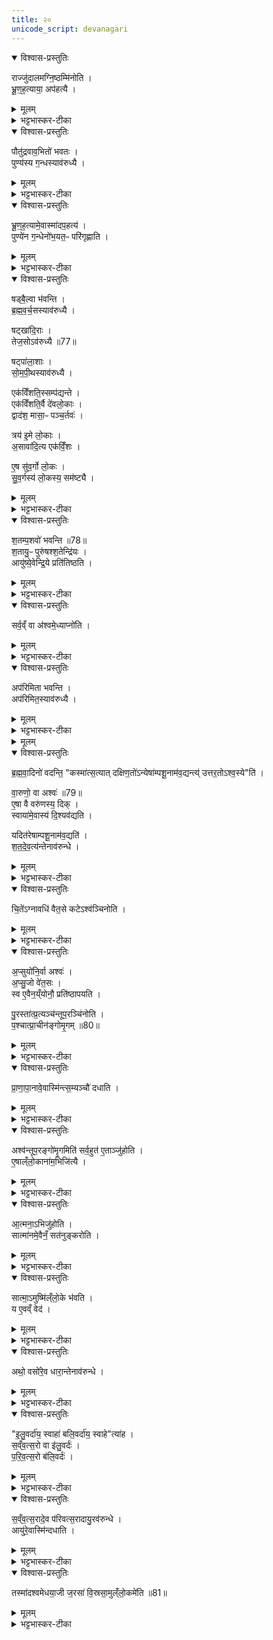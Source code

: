 ```yaml
---
title: २०
unicode_script: devanagari
---
```


<details open><summary>विश्वास-प्रस्तुतिः</summary>

राज्जु॑दालमग्नि॒ष्ठम्मि॑नोति ।  
भ्रू॒ण॒ह॒त्याया॒ अप॑हत्यै ।  
</details>

<details><summary>मूलम्</summary>

राज्जु॑दालमग्नि॒ष्ठम्मि॑नोति ।  
भ्रू॒ण॒ह॒त्याया॒ अप॑हत्यै ।  
</details>

<details><summary>भट्टभास्कर-टीका</summary>

1राज्जुदालमित्यादि ॥ अग्निसकाशे तिष्ठतीत्यग्निष्ठः तं मिनोति ऊर्ध्वं स्थापयति । राज्जुदालः श्लेष्मातकः तत् भ्रूणहत्यानां महापातकानां पापानां अपघाताय भवति । गर्भो भ्रूण इति केचित् । चतुर्वेदी भ्रूण इत्यन्ये । क्षत्रियो भ्रूण इत्यपरे । 'हनस्त च' इति क्यप् ।  
</details>

<details open><summary>विश्वास-प्रस्तुतिः</summary>

पौतु॑द्रवाव॒भितो॑ भवतः ।  
पुण्य॑स्य ग॒न्धस्याव॑रुध्यै ।  
</details>

<details><summary>मूलम्</summary>

पौतु॑द्रवाव॒भितो॑ भवतः ।  
पुण्य॑स्य ग॒न्धस्याव॑रुध्यै ।  
</details>

<details><summary>भट्टभास्कर-टीका</summary>

पौतुद्रवौ देवदारुमयौ अग्निष्ठमभितो भवतः पुण्यात्मनो गन्धस्यावरोधाय भवति ।  
</details>

<details open><summary>विश्वास-प्रस्तुतिः</summary>

भ्रू॒ण॒ह॒त्यामे॒वास्मा॑दप॒हत्य॑ ।  
पुण्ये॑न ग॒न्धेनो॑भ॒यत॒ᳶ परि॑गृह्णाति ।  
</details>

<details><summary>मूलम्</summary>

भ्रू॒ण॒ह॒त्यामे॒वास्मा॑दप॒हत्य॑ ।  
पुण्ये॑न ग॒न्धेनो॑भ॒यत॒ᳶ परि॑गृह्णाति ।  
</details>

<details><summary>भट्टभास्कर-टीका</summary>

यस्मादेते त्रयो यूपा भवन्ति तस्मात् भ्रूणहत्यादिकमपि महापापं अस्मात् यजमानादपहत्य पुण्यलक्षणेन गन्धेन एनं यजमानं उभयतः उभयोर्वयसोरुभयोर्वा लोकयोः परिगृह्णाति ॥
</details>

<details open><summary>विश्वास-प्रस्तुतिः</summary>

षड्बै॒ल्वा भ॑वन्ति ।  
ब्र॒ह्म॒व॒र्च॒सस्याव॑रुध्यै ।  

षट्खा॑दि॒राः ।  
तेज॒सोऽव॑रुध्यै ॥77॥  

षट्पा॑ला॒शाः ।  
सो॒म॒पी॒थस्याव॑रुध्यै ।  

एक॑विँशति॒स्सम्प॑द्यन्ते ।  
एक॑विँशति॒र्वै दे॑वलो॒काः ।  
द्वाद॑श॒ मासा॒ᳶ पञ्च॒र्तवः॑ ।  

त्रय॑ इ॒मे लो॒काः ।  
अ॒सावा॑दि॒त्य एक॑विँ॒शः ।  

ए॒ष सु॑व॒र्गो लो॒कः ।  
सु॒व॒र्गस्य॑ लो॒कस्य॒ सम॑ष्ट्यै ।  
</details>

<details><summary>मूलम्</summary>

षड्बै॒ल्वा भ॑वन्ति ।  
ब्र॒ह्म॒व॒र्च॒सस्याव॑रुध्यै ।  

षट्खा॑दि॒राः ।  
तेज॒सोऽव॑रुध्यै ॥77॥  

षट्पा॑ला॒शाः ।  
सो॒म॒पी॒थस्याव॑रुध्यै ।  

एक॑विँशति॒स्सम्प॑द्यन्ते ।  
एक॑विँशति॒र्वै दे॑वलो॒काः ।  
द्वाद॑श॒ मासा॒ᳶ पञ्च॒र्तवः॑ ।  

त्रय॑ इ॒मे लो॒काः ।  
अ॒सावा॑दि॒त्य एक॑विँ॒शः ।  

ए॒ष सु॑व॒र्गो लो॒कः ।  
सु॒व॒र्गस्य॑ लो॒कस्य॒ सम॑ष्ट्यै ।  
</details>

<details><summary>भट्टभास्कर-टीका</summary>

2षडिति ॥ अभित इत्येव । पौतुद्रवावभितो दक्षिणतस्त्रय उत्तरतश्च त्रयो बैल्वा भवन्ति । एवं खादिरपालाशानां द्रष्टव्यः । एवमेषा यूपैकविंशतिः प्रदर्शिता । गतमन्यत् ॥
</details>

<details open><summary>विश्वास-प्रस्तुतिः</summary>

श॒तम्प॒शवो॑ भवन्ति ॥78॥  
श॒तायु॒ᳶ पुरु॑षश्श॒तेन्द्रि॑यः ।  
आयु॑ष्ये॒वेन्द्रि॒ये प्रति॑तिष्ठति ।  
</details>

<details><summary>मूलम्</summary>

श॒तम्प॒शवो॑ भवन्ति ॥78॥  
श॒तायु॒ᳶ पुरु॑षश्श॒तेन्द्रि॑यः ।  
आयु॑ष्ये॒वेन्द्रि॒ये प्रति॑तिष्ठति ।  
</details>

<details><summary>भट्टभास्कर-टीका</summary>

3शतं पशव इति ॥ एकोनविंशत्यधिकपञ्चशतसंख्यानां पशूनां अवयुत्यानुवादस्स्तुत्यर्थः शतस्य । यद्वा - बहवश्चोदितसंख्याः पशवो भवन्तीत्यर्थः ।  
</details>

<details open><summary>विश्वास-प्रस्तुतिः</summary>

सर्व॒व्ँ वा अ॑श्वमे॒ध्याप्नो॑ति ।  
</details>

<details><summary>मूलम्</summary>

सर्व॒व्ँ वा अ॑श्वमे॒ध्याप्नो॑ति ।  
</details>

<details><summary>भट्टभास्कर-टीका</summary>

तदेवाह - सर्वं वा इति । सर्वमभिमतमर्थमश्वमेधयाजी प्राप्नोति । तस्मात् बहवः पशवो भवन्तीति चोदितसंख्यास्तुतिः ।  
</details>

<details open><summary>विश्वास-प्रस्तुतिः</summary>

अप॑रिमिता भवन्ति ।  
अप॑रिमित॒स्याव॑रुध्यै ।  
</details>

<details><summary>मूलम्</summary>

अप॑रिमिता भवन्ति ।  
अप॑रिमित॒स्याव॑रुध्यै ।  
</details>

<details><summary>भट्टभास्कर-टीका</summary>

पक्षान्तरमाह - अपरिमिता इति । सर्वं वा इत्युत्तरशेषो वा, सर्वं खल्वभिमतमश्वमेधयाजी प्राप्तुमर्हति । तस्मादपरिमिताः पशवो भवन्ति अपरिमितस्य फलस्य लाभाय ॥ अत्रैषा पशुसंख्या-
अश्वस्तूपरगोमृगौ तुरगपर्यङ्ग्या दश व्युत्तराः   ।  
सन्त्यष्टादशिनस्त्वशीतिशतकं द्वाविंशतिः द्वन्द्विनः ।   

सन्त्येकादशिनस्तथा प्रकृतिजैर्द्वाविंशतिर्वैकृताः ।    
चातुर्मास्यपशूनवैहि सशतां पञ्चाधिकां त्रिंशतम् ॥   

भूयः पञ्चदशैव पञ्चदशिनो ग्राम्या नवत्युत्तरान्।  
आरण्यान् त्रिशतान्यथर्तु (र्हितान्) पशवस्त्वष्टा दशारण्यजाः ।  

ज्ञेयास्सूकरपूर्वकास्तु दशतोत्रैकादशैते शतं ।  
सर्वे पञ्चशती भवन्ति पशवोऽथैकोनिता विंशतिः ॥
</details>


<details><summary>मूलम्</summary>

ब्र॒ह्म॒वा॒दिनो॑ वदन्ति ।  
कस्मा॑त्स॒त्यात् ।  
द॒क्षि॒ण॒तो॑ऽन्येषा॑म्पशू॒नाम॑व॒द्यन्ति॑ ।  
उ॒त्त॒र॒तोऽश्व॒स्येति॑ ।  
</details>

<details open><summary>विश्वास-प्रस्तुतिः</summary>

ब्र॒ह्म॒वा॒दिनो॑ वदन्ति॒ "कस्मा॑त्स॒त्यात् दक्षिण॒तो॑ऽन्येषा॑म्पशू॒नाम॑व॒द्यन्त्य्॑ उत्तर॒तोऽश्व॒स्ये"ति॑ ।  

वा॒रुणो॒ वा अश्वः॑ ॥79॥  
ए॒षा वै वरु॑णस्य॒ दिक् ।  
स्वाया॑मे॒वास्य॑ दि॒श्यव॑द्यति ।  

यदित॑रेषाम्पशू॒नाम॑व॒द्यति॑ ।  
श॒त॒दे॒व॒त्य॑न्तेनाव॑रुन्धे ।  
</details>

<details><summary>मूलम्</summary>

ब्र॒ह्म॒वा॒दिनो॑ वदन्ति॒ "कस्मा॑त्स॒त्यात् दक्षिण॒तो॑ऽन्येषा॑म्पशू॒नाम॑व॒द्यन्त्य्॑ उत्तर॒तोऽश्व॒स्ये"ति॑ ।  

वा॒रुणो॒ वा अश्वः॑ ॥79॥  
ए॒षा वै वरु॑णस्य॒ दिक् ।  
स्वाया॑मे॒वास्य॑ दि॒श्यव॑द्यति ।  

यदित॑रेषाम्पशू॒नाम॑व॒द्यति॑ ।  
श॒त॒दे॒व॒त्य॑न्तेनाव॑रुन्धे ।  
</details>

<details><summary>भट्टभास्कर-टीका</summary>

4द्वितीयेऽहनि उख्थ्ये एते पशव आलभ्यन्ते सौम्यत्वात् शान्तत्वात् वा । तस्मात् स्वायामेव दिशि अवदाय सादितं भवति । यतश्च इतरेषां सर्वेषामेव पशूनां दक्षिणतोऽवद्यति, बहुदेवत्यं यागफलं तेन लभते ॥
</details>

<details open><summary>विश्वास-प्रस्तुतिः</summary>

चि॒ते॑ऽग्नावधि॑ वैत॒से कटेऽश्व॑ञ्चिनोति ।  
</details>

<details><summary>मूलम्</summary>

चि॒ते॑ऽग्नावधि॑ वैत॒से कटेऽश्व॑ञ्चिनोति ।  
</details>

<details><summary>भट्टभास्कर-टीका</summary>

5वेतसनिर्मिते कटे आस्तीर्णे अश्वं प्राञ्चं चिनोति प्राक्छिरसं शाययति ।  
</details>

<details open><summary>विश्वास-प्रस्तुतिः</summary>

अ॒प्सुयो॑नि॒र्वा अश्वः॑ ।  
अ॒प्सु॒जो वे॑त॒सः ।  
स्व ए॒वैन॒य्ँयोनौ॒ प्रति॑ष्ठापयति ।  

पु॒रस्ता॑त्प्र॒त्यञ्च॑न्तूप॒रञ्चि॑नोति ।  
प॒श्चात्प्रा॒चीन॑ङ्गोमृ॒गम् ॥80॥  
</details>

<details><summary>मूलम्</summary>

अ॒प्सुयो॑नि॒र्वा अश्वः॑ ।  
अ॒प्सु॒जो वे॑त॒सः ।  
स्व ए॒वैन॒य्ँयोनौ॒ प्रति॑ष्ठापयति ।  

पु॒रस्ता॑त्प्र॒त्यञ्च॑न्तूप॒रञ्चि॑नोति ।  
प॒श्चात्प्रा॒चीन॑ङ्गोमृ॒गम् ॥80॥  
</details>

<details><summary>भट्टभास्कर-टीका</summary>

अप्सुयोनिर्वा इत्यादि । गतम् । तूपरः शृङ्गहीनः तमग्नेः पुरस्तात् प्रत्यक्छिरसं चिनोति गोमृगः हिंसारुचिः बलीवर्दः, तमग्नेः पश्चात् प्राक्छिरसं चिनोति ।  
</details>

<details open><summary>विश्वास-प्रस्तुतिः</summary>

प्रा॒णा॒पा॒नावे॒वास्मि॑न्त्स॒म्यञ्चौ॑ दधाति ।  
</details>

<details><summary>मूलम्</summary>

प्रा॒णा॒पा॒नावे॒वास्मि॑न्त्स॒म्यञ्चौ॑ दधाति ।  
</details>

<details><summary>भट्टभास्कर-टीका</summary>

एवं कुर्वन् प्राणापानौ च यजमाने सम्यञ्चौ समीचीनगती स्थापयति ।  
</details>

<details open><summary>विश्वास-प्रस्तुतिः</summary>

अश्व॑न्तूप॒रङ्गो॑मृ॒गमिति॑ सर्व॒हुत॑ ए॒ताञ्जु॑होति ।  
ए॒षाल्ँलो॒काना॑म॒भिजि॑त्यै ।  
</details>

<details><summary>मूलम्</summary>

अश्व॑न्तूप॒रङ्गो॑मृ॒गमिति॑ सर्व॒हुत॑ ए॒ताञ्जु॑होति ।  
ए॒षाल्ँलो॒काना॑म॒भिजि॑त्यै ।  
</details>

<details><summary>भट्टभास्कर-टीका</summary>

सर्वहुतं इति । कर्मणि क्विप् । वैतसेन कटेनाश्वतूपरगोमृगान् सर्वहुतं जुहोति । लोकत्रयाभिजयाय तद्भवति ॥
</details>

<details open><summary>विश्वास-प्रस्तुतिः</summary>

आ॒त्मना॒ऽभिजु॑होति ।  
सात्मा॑नमे॒वैनँ॒ सत॑नुङ्करोति ।  
</details>

<details><summary>मूलम्</summary>

आ॒त्मना॒ऽभिजु॑होति ।  
सात्मा॑नमे॒वैनँ॒ सत॑नुङ्करोति ।  
</details>

<details><summary>भट्टभास्कर-टीका</summary>

6आत्मनेति ॥ अत्मीयशरीरावयवसंबन्धिभिः 'स्तेगाब्दंष्ट्राभ्याम्' इत्येतैरनुवाकैर्हुतमश्वमाज्येन अभिजुहोति हुतस्योपरि जुहोतीत्यर्थः । एनं हुतमश्वं सात्मानं सशरीरं सतनुं सर्वशरीरावयवसहितं च करोति ।  
</details>

<details open><summary>विश्वास-प्रस्तुतिः</summary>

सात्मा॒ऽमुष्मि॑ल्ँलो॒के भ॑वति ।  
य ए॒वव्ँ वेद॑ ।  
</details>

<details><summary>मूलम्</summary>

सात्मा॒ऽमुष्मि॑ल्ँलो॒के भ॑वति ।  
य ए॒वव्ँ वेद॑ ।  
</details>

<details><summary>भट्टभास्कर-टीका</summary>

एवं वेदिता अमुष्मिन् लोके सात्मा सशरीर एव भवति गच्छति ।  
</details>

<details open><summary>विश्वास-प्रस्तुतिः</summary>

अथो॒ वसो॑रे॒व धारा॒न्तेनाव॑रुन्धे ।  
</details>

<details><summary>मूलम्</summary>

अथो॒ वसो॑रे॒व धारा॒न्तेनाव॑रुन्धे ।  
</details>

<details><summary>भट्टभास्कर-टीका</summary>

अथो अपिच वसोर्धारां धनपरंपरां तेन होमेन लभते कर्ता तस्य वेदिता च ॥
</details>

<details open><summary>विश्वास-प्रस्तुतिः</summary>

"इ॒लु॒वर्दा॑य॒ स्वाहा॑ बलि॒वर्दा॑य॒ स्वाहे"त्या॑ह ।  
स॒व्ँव॒त्स॒रो वा इ॑लु॒वर्दः॑ ।  
प॒रि॒व॒त्स॒रो ब॑लि॒वर्दः॑ ।  
</details>

<details><summary>मूलम्</summary>

"इ॒लु॒वर्दा॑य॒ स्वाहा॑ बलि॒वर्दा॑य॒ स्वाहे"त्या॑ह ।  
स॒व्ँव॒त्स॒रो वा इ॑लु॒वर्दः॑ ।  
प॒रि॒व॒त्स॒रो ब॑लि॒वर्दः॑ ।  
</details>

<details><summary>भट्टभास्कर-टीका</summary>

7संवत्सरो वा इति ॥ इदानीं ध्रियत इति इलुवर्दः । परस्तात् ध्रियत इति परिवत्सरो द्वितीयो वत्सरो बलिवर्दः पृषोदरादित्वादभीष्टस्वरूपसिद्धिः ।  
</details>

<details open><summary>विश्वास-प्रस्तुतिः</summary>

स॒व्ँव॒त्स॒रादे॒व प॑रिवत्स॒रादायु॒रव॑रुन्धे ।  
आयु॑रे॒वास्मि॑न्दधाति ।  
</details>

<details><summary>मूलम्</summary>

स॒व्ँव॒त्स॒रादे॒व प॑रिवत्स॒रादायु॒रव॑रुन्धे ।  
आयु॑रे॒वास्मि॑न्दधाति ।  
</details>

<details><summary>भट्टभास्कर-टीका</summary>

एवं संवत्सरपरिवत्सराभ्यां हेतुभ्यां तदात्मकं सर्वमायुरवरुन्धे न पुरुषायुषमध्ये म्रियते । तस्मादाभ्यां होमाभ्यामायुरस्मिन् यजमाने स्थापयति पूर्वैर्वसुधारालाभम् ।  
</details>

<details open><summary>विश्वास-प्रस्तुतिः</summary>

तस्मा॑दश्वमेधया॒जी ज॒रसा॑ वि॒स्रसा॒मुल्ँलो॒कमे॑ति ॥81॥  
</details>

<details><summary>मूलम्</summary>

तस्मा॑दश्वमेधया॒जी ज॒रसा॑ वि॒स्रसा॒मुल्ँलो॒कमे॑ति ॥81॥  
</details>

<details><summary>भट्टभास्कर-टीका</summary>

यस्मादेवं तस्मात् अश्वमेधयाजी जरसा तन्वा विस्रसा हस्तपादादिविस्त्रंसनेन च इत्थंभूतस्सर्वमायुरवाप्य कृतार्थः अमुं लोकं गच्छति । जराग्रहणं चायुःकार्त्स्न्यार्थम् । अभिनवदेह एव पुरुषायुर्जीवति ॥



इति तैत्तिरीये ब्राह्मणे तृतीयेऽष्टके अष्टमप्रपाठके विंशोऽनुवाकः ॥  

</details>

